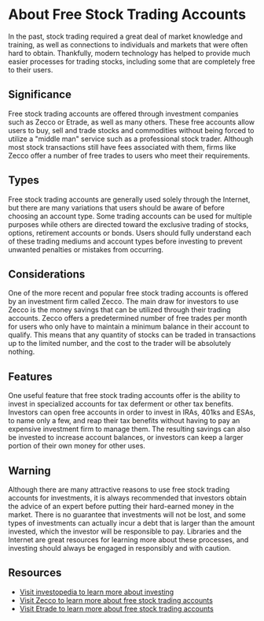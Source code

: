 # About Free Stock Trading Accounts

In the past, stock trading required a great deal of market knowledge and training, as well as connections to individuals and markets that were often hard to obtain. Thankfully, modern technology has helped to provide much easier processes for trading stocks, including some that are completely free to their users.

## Significance

Free stock trading accounts are offered through investment companies such as Zecco or Etrade, as well as many others. These free accounts allow users to buy, sell and trade stocks and commodities without being forced to utilize a "middle man" service such as a professional stock trader. Although most stock transactions still have fees associated with them, firms like Zecco offer a number of free trades to users who meet their requirements.

## Types

Free stock trading accounts are generally used solely through the Internet, but there are many variations that users should be aware of before choosing an account type. Some trading accounts can be used for multiple purposes while others are directed toward the exclusive trading of stocks, options, retirement accounts or bonds. Users should fully understand each of these trading mediums and account types before investing to prevent unwanted penalties or mistakes from occurring.

## Considerations

One of the more recent and popular free stock trading accounts is offered by an investment firm called Zecco. The main draw for investors to use Zecco is the money savings that can be utilized through their trading accounts. Zecco offers a predetermined number of free trades per month for users who only have to maintain a minimum balance in their account to qualify. This means that any quantity of stocks can be traded in transactions up to the limited number, and the cost to the trader will be absolutely nothing.

## Features

One useful feature that free stock trading accounts offer is the ability to invest in specialized accounts for tax deferment or other tax benefits. Investors can open free accounts in order to invest in IRAs, 401ks and ESAs, to name only a few, and reap their tax benefits without having to pay an expensive investment firm to manage them. The resulting savings can also be invested to increase account balances, or investors can keep a larger portion of their own money for other uses.

## Warning

Although there are many attractive reasons to use free stock trading accounts for investments, it is always recommended that investors obtain the advice of an expert before putting their hard-earned money in the market. There is no guarantee that investments will not be lost, and some types of investments can actually incur a debt that is larger than the amount invested, which the investor will be responsible to pay. Libraries and the Internet are great resources for learning more about these processes, and investing should always be engaged in responsibly and with caution.

## Resources

- [Visit investopedia to learn more about investing](http://www.investopedia.com)
- [Visit Zecco to learn more about free stock trading accounts](http://www.zecco.com)
- [Visit Etrade to learn more about free stock trading accounts](https://us.etrade.com)

